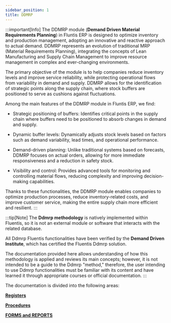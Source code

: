 ```yaml
---
sidebar_position: 1
title: DDMRP 
---
```


:::important[Info]
The DDMRP module (**Demand Driven Material Requirements Planning**) in Fluntis ERP is designed to optimize inventory and production management, adopting an innovative and reactive approach to actual demand. DDMRP represents an evolution of traditional MRP (Material Requirements Planning), integrating the concepts of Lean Manufacturing and Supply Chain Management to improve resource management in complex and ever-changing environments.

The primary objective of the module is to help companies reduce inventory levels and improve service reliability, while protecting operational flows from variability in demand and supply. DDMRP allows for the identification of strategic points along the supply chain, where stock buffers are positioned to serve as cushions against fluctuations.

Among the main features of the DDMRP module in Fluntis ERP, we find:

- Strategic positioning of buffers: Identifies critical points in the supply chain where buffers need to be positioned to absorb changes in demand and supply.

- Dynamic buffer levels: Dynamically adjusts stock levels based on factors such as demand variability, lead times, and operational performance.

- Demand-driven planning: Unlike traditional systems based on forecasts, DDMRP focuses on actual orders, allowing for more immediate responsiveness and a reduction in safety stock.

- Visibility and control: Provides advanced tools for monitoring and controlling material flows, reducing complexity and improving decision-making capabilities.

Thanks to these functionalities, the DDMRP module enables companies to optimize production processes, reduce inventory-related costs, and improve customer service, making the entire supply chain more efficient and resilient.
:::


:::tip[Note]
The **Ddmrp methodology** is natively implemented within Fluentis, so it is not an external module or software that interacts with the related database. 

All Ddmrp Fluentis functionalities have been verified by the **Demand Driven Institute**, which has certified the Fluentis Ddmrp solution. 

The documentation provided here allows understanding of how this methodology is applied and reviews its main concepts; however, it is not intended to be a guide to the Ddmrp "method," therefore, the user intending to use Ddmrp functionalities must be familiar with its content and have learned it through appropriate courses or official documentation.
:::

The documentation is divided into the following areas: 

[**Registers**](/docs/ddmrp/master-data/introduction)

[**Procedures**](/docs/ddmrp/procedures/ADU-update)

[**FORMS and REPORTS**](/docs/ddmrp/views_and_forms/buffer-status)
